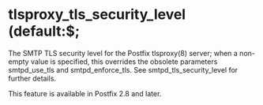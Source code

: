 # tlsproxy_tls_security_level (default:$; 

 The SMTP TLS security level for the Postfix tlsproxy(8) server;
when a non-empty value is specified, this overrides the obsolete
parameters smtpd_use_tls and smtpd_enforce_tls. See
smtpd_tls_security_level for further details. 

 This feature is available in Postfix 2.8 and later. 


